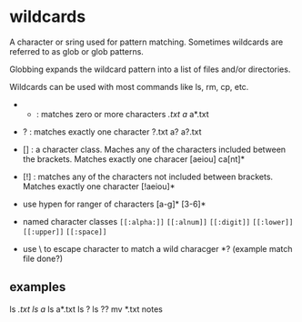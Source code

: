 # wildcards
A character or sring used for pattern matching.
Sometimes wildcards are referred to as glob or glob patterns.

Globbing expands the wildcard pattern into a list of files and/or directories.

Wildcards can be used with most commands like ls, rm, cp, etc.


- * : matches zero or more characters
*.txt
a*
a*.txt

- ? : matches exactly one character
?.txt
a?
a?.txt

- [] : a character class. Maches any of the characters included between the brackets. Matches exactly one characer
[aeiou]
ca[nt]*


- [!] : matches any of the characters not included between brackets. Matches exactly one character
[!aeiou]*

- use hypen for ranger of characters
[a-g]*
[3-6]*

- named character classes
`[[:alpha:]]`
`[[:alnum]]`
`[[:digit]]`
`[[:lower]]`
`[[:upper]]`
`[[:space]]`

- use \ to escape character to match a wild characger
*\?  (example match file done?)

## examples
ls *.txt
ls a*
ls a*.txt
ls ?
ls ??
mv *.txt notes

